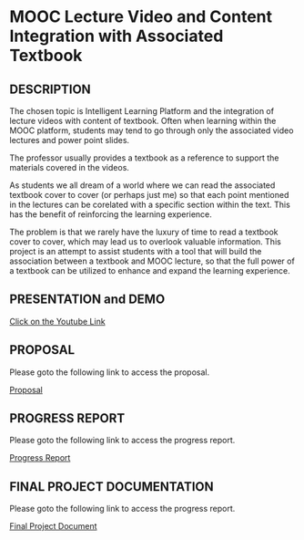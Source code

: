 # MOOC Lecture Video and Content Integration with Associated Textbook

## DESCRIPTION

The chosen topic is Intelligent Learning Platform and the integration of lecture videos with content of textbook.  Often when learning within the MOOC platform, students may tend to go through only the associated video lectures and power point slides.  

The professor usually provides a textbook as a reference to support the materials covered in the videos.

As students we all dream of a world where we can read the associated textbook cover to cover (or perhaps just me) so that each point mentioned in the lectures can be corelated with a specific section within the text. This has the benefit of reinforcing the learning experience.

The problem is that we rarely have the luxury of time to read a textbook cover to cover, which may lead us to overlook valuable information.  This project is an attempt to assist students with a tool that will build the association between a textbook and MOOC lecture, so that the full power of a textbook can be utilized to enhance and expand the learning experience.


## PRESENTATION and DEMO

[Click on the Youtube Link](https://youtu.be/PT3r470kMA8) 


## PROPOSAL

Please goto the following link to access the proposal.

[Proposal](https://github.com/JCNextCode/CS410-Project/tree/main/document) 

## PROGRESS REPORT

Please goto the following link to access the progress report.

[Progress Report](https://github.com/JCNextCode/CS410-Project/tree/main/document) 


## FINAL PROJECT DOCUMENTATION

Please goto the following link to access the progress report.

[Final Project Document](https://github.com/JCNextCode/CS410-Project/tree/main/document) 
